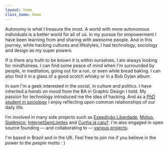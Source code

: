 ```yaml
---
layout: home
class_name: home
---
```


Autonomy is what I treasure the most. A world with more autonomous individuals is a better world for all of us. In my pursue for empowerment I have been learning from and sharing with awesome people. And in this journey, while hacking cultures and lifestyles, I had technology, sociology and design as my super powers.

If is there any truth to be known it is within ourselves. I am always looking for mindfulness. I can find some peace of mind when I'm surrounded by people, in meditation, going out for a run, or even while bread baking. I can also find it in a glass of a good scotch whisky or in a Bob Dylan album.

In sum I'm a geek interested in the social, in culture and politics. I have inherited a _hands on_ mood from the BA in Graphic Design I hold. My passion for technology introduced me the idea of hacking. And as a [PhD student in sociology](https://www.essex.ac.uk/sociology/staff/profile.aspx?ID=3456) I enjoy reflecting upon common relationships of our daily life.

I’m involved in many side projects such as [Expedição Liberdade](http://www.expedicaoliberdade.com.br), [Mútuo](https://vimeo.com/72760145), [Sistêmico](https://github.com/danielweinmann/sistemico), [InternetSemLimites](https://github.com/InternetSemLimites) and [Cunha já caiu?](http://www.cunhajacaiu.com.br). I'm also engaged in open source founding — and collaborating to — [various projects](https://github.com/cuducos/).

I'm based in <span itemprop="workLocation">Brazil</span> and in the <span property="workLocation">UK</span>. Feel free to join me if you believe in the _power to the people_ motto : )